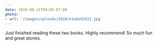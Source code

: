 ```yaml
---
date: 2018-08-11T09:03-07:00
photo:
- url: '/images/uploads/2018/e1e6a92622.jpg'
---
```

Just finished reading these two books. Highly recommend! So much fun and great stories.
